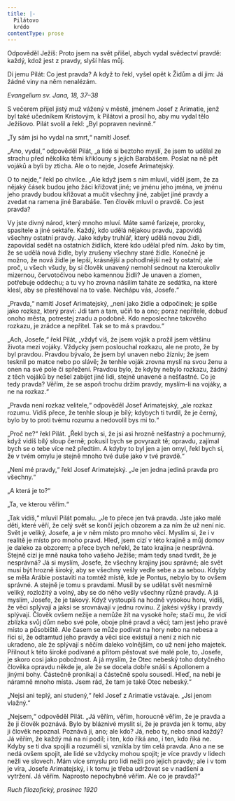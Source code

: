 ```yaml
---
title: |-
  Pilátovo
  krédo
contentType: prose
---
```


Odpověděl Ježíš: Proto jsem na svět přišel, abych vydal svědectví pravdě: každý, kdož jest z pravdy, slyší hlas můj.

Dí jemu Pilát: Co jest pravda? A když to řekl, vyšel opět k Židům a dí jim: Já žádné viny na něm nenalézám.

_Evangelium sv. Jana, 18, 37–38_

S večerem přijel jistý muž vážený v městě, jménem Josef z Arimatie, jenž byl také učedníkem Kristovým, k Pilátovi a prosil ho, aby mu vydal tělo Ježíšovo. Pilát svolil a řekl: „Byl popraven nevinně.“

„Ty sám jsi ho vydal na smrt,“ namítl Josef.

„Ano, vydal,“ odpověděl Pilát, „a lidé si beztoho myslí, že jsem to udělal ze strachu před několika těmi křiklouny s jejich Barabášem. Poslat na ně pět vojáků a byli by zticha. Ale o to nejde, Josefe Arimatejský.

O to nejde,“ řekl po chvilce. „Ale když jsem s ním mluvil, viděl jsem, že za nějaký čásek budou jeho žáci křižovat jiné; ve jménu jeho jména, ve jménu jeho pravdy budou křižovat a mučit všechny jiné, zabíjet jiné pravdy a zvedat na ramena jiné Barabáše. Ten člověk mluvil o pravdě. Co jest pravda?

Vy jste divný národ, který mnoho mluví. Máte samé farizeje, proroky, spasitele a jiné sektáře. Každý, kdo udělá nějakou pravdu, zapovídá všechny ostatní pravdy. Jako kdyby truhlář, který udělá novou židli, zapovídal sedět na ostatních židlích, které kdo udělal před ním. Jako by tím, že se udělá nová židle, byly zrušeny všechny staré židle. Konečně je možno, že nová židle je lepší, krásnější a pohodlnější než ty ostatní; ale proč, u všech všudy, by si člověk unavený nemohl sednout na kteroukoliv mizernou, červotočivou nebo kamennou židli? Je unaven a zlomen, potřebuje oddechu; a tu vy ho zrovna násilím taháte ze sedátka, na které klesl, aby se přestěhoval na to vaše. Nechápu vás, Josefe.“

„Pravda,“ namítl Josef Arimatejský, „není jako židle a odpočinek; je spíše jako rozkaz, který praví: Jdi tam a tam, učiň to a ono; poraz nepřítele, dobuď onoho města, potrestej zradu a podobně. Kdo neposlechne takového rozkazu, je zrádce a nepřítel. Tak se to má s pravdou.“

„Ach, Josefe,“ řekl Pilát, „vždyť víš, že jsem voják a prožil jsem většinu života mezi vojáky. Vždycky jsem poslouchal rozkazu, ale ne proto, že by byl pravdou. Pravdou bývalo, že jsem byl unaven nebo žízniv; že jsem tesknil po matce nebo po slávě; že tenhle voják zrovna myslí na svou ženu a onen na své pole či spřežení. Pravdou bylo, že kdyby nebylo rozkazu, žádný z těch vojáků by nešel zabíjet jiné lidi, stejně unavené a nešťastné. Co je tedy pravda? Věřím, že se aspoň trochu držím pravdy, myslím-li na vojáky, a ne na rozkaz.“

„Pravda není rozkaz velitele,“ odpověděl Josef Arimatejský, „ale rozkaz rozumu. Vidíš přece, že tenhle sloup je bílý; kdybych ti tvrdil, že je černý, bylo by to proti tvému rozumu a nedovolil bys mi to.“

„Proč ne?“ řekl Pilát. „Řekl bych si, že jsi asi hrozně nešťastný a pochmurný, když vidíš bílý sloup černě; pokusil bych se povyrazit tě; opravdu, zajímal bych se o tebe více než předtím. A kdyby to byl jen a jen omyl, řekl bych si, že v tvém omylu je stejně mnoho tvé duše jako v tvé pravdě.“

„Není mé pravdy,“ řekl Josef Arimatejský. „Je jen jedna jediná pravda pro všechny.“

„A která je to?“

„Ta, ve kterou věřím.“

„Tak vidíš,“ mluvil Pilát pomalu. „Je to přece jen tvá pravda. Jste jako malé děti, které věří, že celý svět se končí jejich obzorem a za ním že už není nic. Svět je veliký, Josefe, a je v něm místo pro mnoho věcí. Myslím si, že i v realitě je místo pro mnoho pravd. Hleď, jsem cizí v této krajině a můj domov je daleko za obzorem; a přece bych neřekl, že tato krajina je nesprávná. Stejně cizí je mně nauka toho vašeho Ježíše; mám tedy snad tvrdit, že je nesprávná? Já si myslím, Josefe, že všechny krajiny jsou správné; ale svět musí být hrozně široký, aby se všechny vešly vedle sebe a za sebou. Kdyby se měla Arábie postaviti na tomtéž místě, kde je Pontus, nebylo by to ovšem správné. A stejně je tomu s pravdami. Musil by se udělat svět nesmírně veliký, rozložitý a volný, aby se do něho vešly všechny různé pravdy. A já myslím, Josefe, že je takový. Když vystoupíš na hodně vysokou horu, vidíš, že věci splývají a jaksi se srovnávají v jednu rovinu. Z jakési výšky i pravdy splývají. Člověk ovšem nežije a nemůže žít na vysoké hoře; stačí mu, že vidí zblízka svůj dům nebo své pole, oboje plné pravd a věcí; tam jest jeho pravé místo a působiště. Ale časem se může podívat na hory nebo na nebesa a říci si, že odtamtud jeho pravdy a věci sice existují a není z nich nic ukradeno, ale že splývají s něčím daleko volnějším, co už není jeho majetek. Přilnout k této široké podívané a přitom pěstovat své malé pole, to, Josefe, je skoro cosi jako pobožnost. A já myslím, že Otec nebeský toho dotyčného člověka opravdu někde je, ale že se docela dobře snáší s Apollonem a jinými bohy. Částečně pronikají a částečně spolu sousedí. Hleď, na nebi je náramně mnoho místa. Jsem rád, že tam je také Otec nebeský.“

„Nejsi ani teplý, ani studený,“ řekl Josef z Arimatie vstávaje. „Jsi jenom vlažný.“

„Nejsem,“ odpověděl Pilát. „Já věřím, věřím, horoucně věřím, že je pravda a že ji člověk poznává. Bylo by bláznivé myslit si, že je pravda jen k tomu, aby ji člověk nepoznal. Poznává ji, ano; ale kdo? Já, nebo ty, nebo snad každý? Já věřím, že každý má na ní podíl; i ten, kdo říká ano, i ten, kdo říká ne. Kdyby se ti dva spojili a rozuměli si, vznikla by tím celá pravda. Ano a ne se nedá ovšem spojit, ale lidé se vždycky mohou spojit; je více pravdy v lidech nežli ve slovech. Mám více smyslu pro lidi nežli pro jejich pravdy; ale i v tom je víra, Josefe Arimatejský, i k tomu je třeba udržovat se v nadšení a vytržení. Já věřím. Naprosto nepochybně věřím. Ale co je pravda?“

_Ruch filozofický, prosinec 1920_
